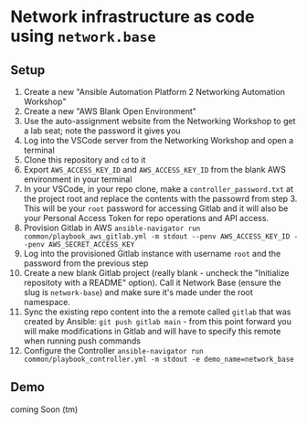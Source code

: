 # Network infrastructure as code using `network.base`

## Setup
1. Create a new "Ansible Automation Platform 2 Networking Automation Workshop"
2. Create a new "AWS Blank Open Environment"
3. Use the auto-assignment website from the Networking Workshop to get a lab seat; note the password it gives you
4. Log into the VSCode server from the Networking Workshop and open a terminal
5. Clone this repository and `cd` to it
6. Export `AWS_ACCESS_KEY_ID` and `AWS_ACCESS_KEY_ID` from the blank AWS environment in your terminal
7. In your VSCode, in your repo clone, make a `controller_password.txt` at the project root and replace the contents with the passowrd from step 3. This will be your `root` password for accessing Gitlab and it will also be your Personal Access Token for repo operations and API access.
8. Provision Gitlab in AWS `ansible-navigator run common/playbook_aws_gitlab.yml -m stdout --penv AWS_ACCESS_KEY_ID --penv AWS_SECRET_ACCESS_KEY`
9. Log into the provisioned Gitlab instance with username `root` and the password from the previous step
10. Create a new blank Gitlab project (really blank - uncheck the "Initialize repositoty with a README" option). Call it Network Base (ensure the slug is `network-base`) and make sure it's made under the root namespace.
11. Sync the existing repo content into the a remote called `gitlab` that was created by Ansible: `git push gitlab main` - from this point forward you will make modifications in Gitlab and will have to specify this remote when running push commands
12. Configure the Controller `ansible-navigator run common/playbook_controller.yml -m stdout -e demo_name=network_base`

## Demo

coming Soon (tm)

